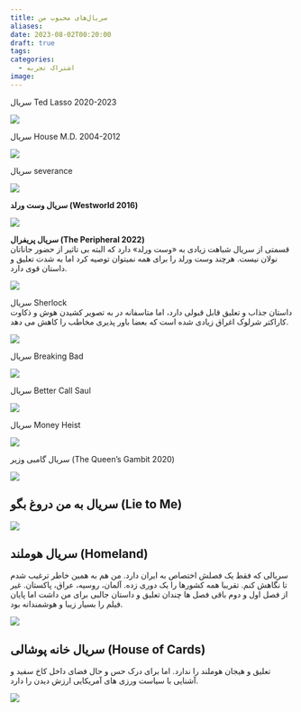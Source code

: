 ```yaml
---
title: سریال‌های محبوب من
aliases: 
date: 2023-08-02T00:20:00
draft: true
tags: 
categories:
  - اشتراک تجربه
image:
---
```

سریال Ted Lasso 2020-2023

![](https://m.media-amazon.com/images/M/MV5BOTdlNzdlZWQtZTU5MS00N2RkLWJjYTAtYzY5NWEwMmMyZDM1XkEyXkFqcGdeQXVyNDk3ODk4OQ@@._V1_.jpg)

سریال House M.D. 2004-2012

![](https://s29.picofile.com/file/8461744818/House.jpg)

سریال severance

![](https://s28.picofile.com/file/8461744734/Severance.jpg)

**سریال وست ورلد (Westworld 2016)**

![](https://upload.wikimedia.org/wikipedia/en/thumb/4/42/Westworld_season_4.png/220px-Westworld_season_4.png)

**سریال پریفرال (The Peripheral 2022)**  
قسمتی از سریال شباهت زیادی به «وست ورلد» دارد که البته بی تاثیر از حضور جاناتان نولان نیست. هرچند وست ورلد را برای همه نمیتوان توصیه کرد اما به شدت تعلیق و داستان قوی دارد.

![](https://s28.picofile.com/file/8461677084/The_Peripheral.jpg)

سریال Sherlock  
داستان جذاب و تعلیق قابل قبولی دارد، اما متاسفانه در به تصویر کشیدن هوش و ذکاوت کاراکتر شرلوک اغراق زیادی شده است که بعضا باور پذیری مخاطب را کاهش می دهد.

![](https://s29.picofile.com/file/8461677076/Sherlock.jpg)

سریال Breaking Bad

![](https://upload.wikimedia.org/wikipedia/en/thumb/8/87/Breaking_Bad_season_3_DVD.png/250px-Breaking_Bad_season_3_DVD.png)

سریال Better Call Saul

![](https://upload.wikimedia.org/wikipedia/en/thumb/2/2f/Better_Call_Saul_season_3.jpg/220px-Better_Call_Saul_season_3.jpg)

سریال Money Heist

![](https://s29.picofile.com/file/8461677068/Money_Heist.jpg)

سریال گامبی وزیر (The Queen’s Gambit 2020)

![](https://upload.wikimedia.org/wikipedia/fa/d/d3/The_Queen%27s_Gambit.jpg)

## سریال به من دروغ بگو (Lie to Me)

![](https://m.media-amazon.com/images/M/MV5BMTc2MjA4MTM2OV5BMl5BanBnXkFtZTcwMTYzMzA1Mg@@._V1_.jpg)

## سریال هوملند (Homeland)

سریالی که فقط یک فصلش اختصاص به ایران دارد. من هم به همین خاطر ترغیب شدم تا نگاهش کنم. تقریبا همه کشورها را یک دوری زده. آلمان، روسیه، عراق، پاکستان. غیر از فصل اول و دوم باقی فصل ها چندان تعلیق و داستان جالبی برای من داشت اما پایان فیلم را بسیار زیبا و هوشمندانه بود.

![](https://upload.wikimedia.org/wikipedia/en/d/d7/Homeland_season_6_poster.jpg)

## سریال خانه پوشالی (House of Cards)

تعلیق و هیجان هوملند را ندارد. اما برای درک حس و حال فضای داخل کاخ سفید و آشنایی با سیاست ورزی های آمریکایی ارزش دیدن را دارد.

![](https://upload.wikimedia.org/wikipedia/en/thumb/0/0b/House_of_Cards_season_1.png/250px-House_of_Cards_season_1.png)